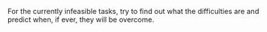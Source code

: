 

For the currently infeasible tasks, try to find out what the
difficulties are and predict when, if ever, they will be overcome.
